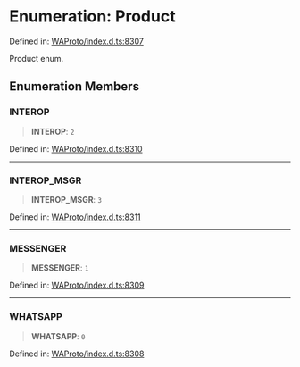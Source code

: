 # Enumeration: Product

Defined in: [WAProto/index.d.ts:8307](https://github.com/Fokusdotid/Baileys/blob/6a8e2076fa4119b2d5152250d579a4fbed394533/WAProto/index.d.ts#L8307)

Product enum.

## Enumeration Members

### INTEROP

> **INTEROP**: `2`

Defined in: [WAProto/index.d.ts:8310](https://github.com/Fokusdotid/Baileys/blob/6a8e2076fa4119b2d5152250d579a4fbed394533/WAProto/index.d.ts#L8310)

***

### INTEROP\_MSGR

> **INTEROP\_MSGR**: `3`

Defined in: [WAProto/index.d.ts:8311](https://github.com/Fokusdotid/Baileys/blob/6a8e2076fa4119b2d5152250d579a4fbed394533/WAProto/index.d.ts#L8311)

***

### MESSENGER

> **MESSENGER**: `1`

Defined in: [WAProto/index.d.ts:8309](https://github.com/Fokusdotid/Baileys/blob/6a8e2076fa4119b2d5152250d579a4fbed394533/WAProto/index.d.ts#L8309)

***

### WHATSAPP

> **WHATSAPP**: `0`

Defined in: [WAProto/index.d.ts:8308](https://github.com/Fokusdotid/Baileys/blob/6a8e2076fa4119b2d5152250d579a4fbed394533/WAProto/index.d.ts#L8308)
